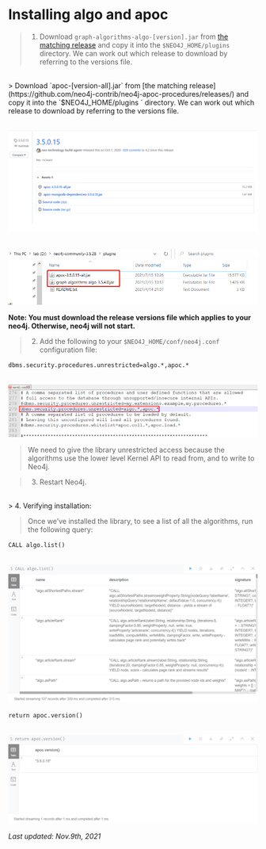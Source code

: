 # Installing algo and apoc 

> 1. Download `graph-algorithms-algo-[version].jar` from [the matching release](https://github.com/neo4j-contrib/neo4j-graph-algorithms/releases) and copy it into the `$NEO4J_HOME/plugins ` directory. We can work out which release to download by referring to the versions file.
<br>
> Download `apoc-[version-all].jar` from [the matching release](https://github.com/neo4j-contrib/neo4j-apoc-procedures/releases/) and copy it into the `$NEO4J_HOME/plugins ` directory. We can work out which release to download by referring to the versions file.

<br><img src="images/image-20210715102634640.png" alt="image-20210715102634640" style="zoom:67%;" /><br>

<br><img src="images/image-20210715103300021.png" alt="image-20210715103300021" style="zoom:67%;" /><br>

**Note: You must download the release versions file which applies to your neo4j.  Otherwise, neo4j will not start.**

> 2. Add the following to your `$NEO4J_HOME/conf/neo4j.conf` configuration file:

```bash
dbms.security.procedures.unrestricted=algo.*,apoc.*
```

<br><img src="images/image-20210715101807131.png" alt="image-20210715101807131" style="zoom:67%;" /><br>

> We need to give the library unrestricted access because the algorithms use the lower level Kernel API to read from, and to write to Neo4j.

> 3. Restart Neo4j.
<br>
> 4. Verifying installation:

> Once we’ve installed the library, to see a list of all the algorithms, run the following query:

```cypher
CALL algo.list()
```

<br><img src="images/image-20210715103144150.png" alt="image-20210715103144150" style="zoom:67%;" /><br>

```cypher
return apoc.version()
```

<br><img src="images/image-20210715103219504.png" alt="image-20210715103219504" style="zoom:67%;" /><br>

*Last updated: Nov.9th, 2021*
